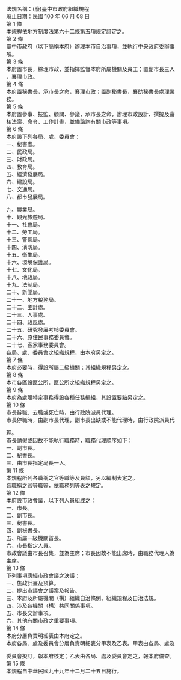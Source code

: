 法規名稱：(廢)臺中市政府組織規程  
廢止日期：民國 100 年 06 月 08 日  
第 1 條  
本規程依地方制度法第六十二條第五項規定訂定之。  
第 2 條  
臺中市政府（以下簡稱本府）辦理本市自治事項，並執行中央政府委辦事  
項。  
第 3 條  
本府置市長，綜理市政，並指揮監督本府所屬機關及員工；置副市長三人  
，襄理市政。  
第 4 條  
本府置秘書長，承市長之命，襄理市政；置副秘書長，襄助秘書長處理業  
務。  
第 5 條  
本府置參事、技監、顧問、參議，承市長之命，辦理市政設計、撰擬及審  
核法案、命令、工作計畫，並備諮詢有關市政等事項。  
第 6 條  
本府設下列各局、處、委員會：  
一、秘書處。  
二、民政局。  
三、財政局。  
四、教育局。  
五、經濟發展局。  
六、建設局。  
七、交通局。  
八、都市發展局。  


九、農業局。  
十、觀光旅遊局。  
十一、社會局。  
十二、勞工局。  
十三、警察局。  
十四、消防局。  
十五、衛生局。  
十六、環境保護局。  
十七、文化局。  
十八、地政局。  
十九、法制局。  
二十、新聞局。  
二十一、地方稅務局。  
二十二、主計處。  
二十三、人事處。  
二十四、政風處。  
二十五、研究發展考核委員會。  
二十六、原住民事務委員會。  
二十七、客家事務委員會。  
各局、處、委員會之組織規程，由本府另定之。  
第 7 條  
本府必要時，得設所屬二級機關；其組織規程另定之。  
第 8 條  
本市各區設區公所，區公所之組織規程另定之。  
第 9 條  
本府為處理特定事務得設各種任務編組，其設置要點另定之。  
第 10 條  
市長辭職、去職或死亡時，由行政院派員代理。  
市長停職時，由副市長代理，副市長出缺或不能代理時，由行政院派員代  


理。  
市長請假或因故不能執行職務時，職務代理順序如下：  
一、副市長。  
二、秘書長。  
三、由市長指定局長一人。  
第 11 條  
本規程所列各職稱之官等職等及員額，另以編制表定之。  
各職稱之官等職等，依職務列等表之規定。  
第 12 條  
本府設市政會議，以下列人員組成之：  
一、市長。  
二、副市長。  
三、秘書長。  
四、副秘書長。  
五、所屬一級機關首長。  
六、市長指定人員。  
市政會議由市長召集，並為主席；市長因故不能出席時，由職務代理人為  
主席。  
第 13 條  
下列事項應經市政會議之決議：  
一、施政計畫及預算。  
二、提出市議會之議案及報告。  
三、本府及所屬機關（構）組織自治條例、組織規程及自治法規。  
四、涉及各機關（構）共同關係事項。  
五、市長交辦事項。  
六、其他有關市政之重要事項。  
第 14 條  
本府分層負責明細表由本府定之。  
本府各局、處及委員會分層負責明細表分甲表及乙表。甲表由各局、處及  


委員會擬訂，報本府核定；乙表由各局、處及委員會定之，報本府備查。  
第 15 條  
本規程自中華民國九十九年十二月二十五日施行。  


